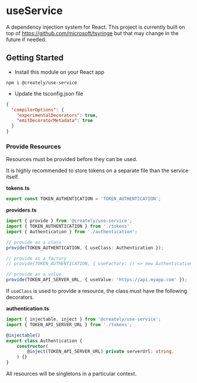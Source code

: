 # useService

A dependency injection system for React. This project is currently built on top of https://github.com/microsoft/tsyringe but that may change in the future if needed.

## Getting Started

- Install this module on your React app

```shell
npm i @creately/use-service
```

- Update the tsconfig.json file

```json
{
  "compilerOptions": {
    "experimentalDecorators": true,
    "emitDecoratorMetadata": true
  }
}
```

### Provide Resources

Resources must be provided before they can be used.

It is highly recommended to store tokens on a separate file than the service itself.

**tokens.ts**
```ts
export const TOKEN_AUTHENTICATION = 'TOKEN_AUTHENTICATION';
```

**providers.ts**
```ts
import { provide } from '@creately/use-service';
import { TOKEN_AUTHENTICATION } from './tokens'
import { Authentication } from './authentication';

// provide as a class
provide(TOKEN_AUTHENTICATION, { useClass: Authentication });

// provide as a factory
// provide(TOKEN_AUTHENTICATION, { useFactory: () => new Authentication() });

// provide as a value
provide(TOKEN_API_SERVER_URL, { useValue: 'https://api.myapp.com' });
```

If `useClass` is used to provide a resource, the class must have the following decorators.

**authentication.ts**
```ts
import { injectable, inject } from '@creately/use-service';
import { TOKEN_API_SERVER_URL } from './tokens';

@injectable()
export class Authentication {
    constructor(
        @inject(TOKEN_API_SERVER_URL) private serverUrl: string,
    ) {}
}
```

All resources will be singletons in a particular context.
